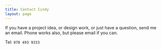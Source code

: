 ```yaml
---
title: Contact Cindy
layout: page
---
```


If you have a project idea, or design work, or just have a question, send me an email.  Phone works also, but please email if you can.

Tel: `970 493 9333`
